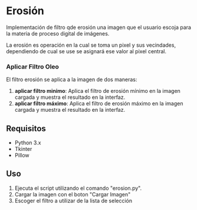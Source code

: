 # Erosión

Implementación de filtro qde erosión una imagen que el usuario escoja para la materia de proceso digital de imágenes.

La erosión es operación en la cual se toma un pixel y sus vecindades, dependiendo de cual se use se asignará ese valor al pixel central.

### Aplicar Filtro Oleo
El filtro erosión se aplica a la imagen de dos maneras:
1. **aplicar filtro minimo**: Aplica el filtro de erosión mínimo en la imagen cargada y muestra el resultado en la interfaz.
2. **aplicar filtro máximo**: Aplica el filtro de erosión máximo en la imagen cargada y muestra el resultado en la interfaz.

## Requisitos

- Python 3.x
- Tkinter
- Pillow

## Uso

1. Ejecuta el script utilizando el comando "erosion.py".
2. Cargar la imagen con el boton "Cargar Imagen"
3. Escoger el filtro a utilizar de la lista de selección